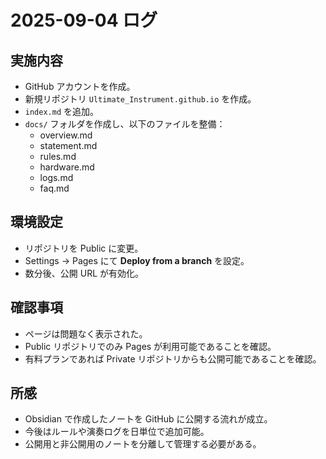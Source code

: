 # 2025-09-04 ログ

## 実施内容
- GitHub アカウントを作成。  
- 新規リポジトリ `Ultimate_Instrument.github.io` を作成。  
- `index.md` を追加。  
- `docs/` フォルダを作成し、以下のファイルを整備：  
  - overview.md  
  - statement.md  
  - rules.md  
  - hardware.md  
  - logs.md  
  - faq.md  

## 環境設定
- リポジトリを Public に変更。  
- Settings → Pages にて **Deploy from a branch** を設定。  
- 数分後、公開 URL が有効化。  

## 確認事項
- ページは問題なく表示された。  
- Public リポジトリでのみ Pages が利用可能であることを確認。  
- 有料プランであれば Private リポジトリからも公開可能であることを確認。  

## 所感
- Obsidian で作成したノートを GitHub に公開する流れが成立。  
- 今後はルールや演奏ログを日単位で追加可能。  
- 公開用と非公開用のノートを分離して管理する必要がある。
